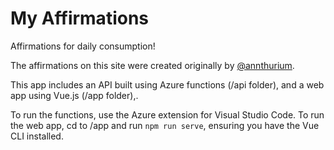 # My Affirmations

Affirmations for daily consumption!

The affirmations on this site were created originally by [@annthurium](https://github.com/annthurium/affirmations/blob/master/affirmations.js).

This app includes an API built using Azure functions (/api folder), and a web app using Vue.js (/app folder),.

To run the functions, use the Azure extension for Visual Studio Code. To run the web app, cd to /app and run `npm run serve`, ensuring you have the Vue CLI installed.

